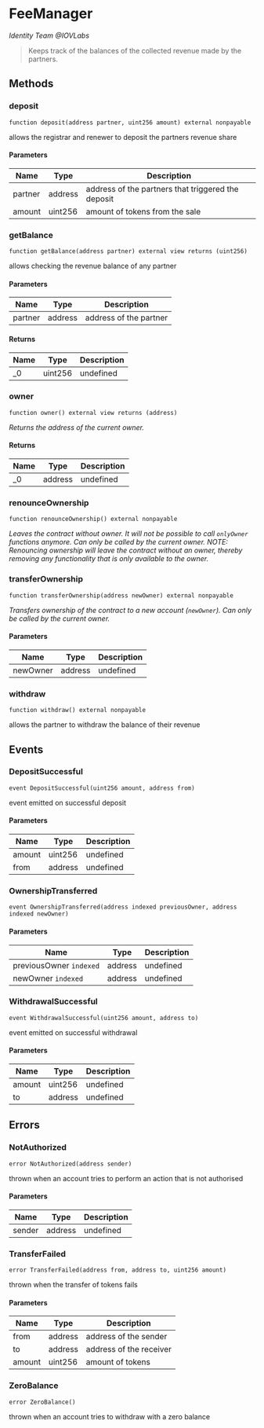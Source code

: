 # FeeManager

*Identity Team @IOVLabs*

> Keeps track of the balances of the collected revenue made by the partners.





## Methods

### deposit

```solidity
function deposit(address partner, uint256 amount) external nonpayable
```

allows the registrar and renewer to deposit the partners revenue share



#### Parameters

| Name | Type | Description |
|---|---|---|
| partner | address | address of the partners that triggered the deposit |
| amount | uint256 | amount of tokens from the sale |

### getBalance

```solidity
function getBalance(address partner) external view returns (uint256)
```

allows checking the revenue balance of any partner



#### Parameters

| Name | Type | Description |
|---|---|---|
| partner | address | address of the partner |

#### Returns

| Name | Type | Description |
|---|---|---|
| _0 | uint256 | undefined |

### owner

```solidity
function owner() external view returns (address)
```



*Returns the address of the current owner.*


#### Returns

| Name | Type | Description |
|---|---|---|
| _0 | address | undefined |

### renounceOwnership

```solidity
function renounceOwnership() external nonpayable
```



*Leaves the contract without owner. It will not be possible to call `onlyOwner` functions anymore. Can only be called by the current owner. NOTE: Renouncing ownership will leave the contract without an owner, thereby removing any functionality that is only available to the owner.*


### transferOwnership

```solidity
function transferOwnership(address newOwner) external nonpayable
```



*Transfers ownership of the contract to a new account (`newOwner`). Can only be called by the current owner.*

#### Parameters

| Name | Type | Description |
|---|---|---|
| newOwner | address | undefined |

### withdraw

```solidity
function withdraw() external nonpayable
```

allows the partner to withdraw the balance of their revenue






## Events

### DepositSuccessful

```solidity
event DepositSuccessful(uint256 amount, address from)
```

event emitted on successful deposit



#### Parameters

| Name | Type | Description |
|---|---|---|
| amount  | uint256 | undefined |
| from  | address | undefined |

### OwnershipTransferred

```solidity
event OwnershipTransferred(address indexed previousOwner, address indexed newOwner)
```





#### Parameters

| Name | Type | Description |
|---|---|---|
| previousOwner `indexed` | address | undefined |
| newOwner `indexed` | address | undefined |

### WithdrawalSuccessful

```solidity
event WithdrawalSuccessful(uint256 amount, address to)
```

event emitted on successful withdrawal



#### Parameters

| Name | Type | Description |
|---|---|---|
| amount  | uint256 | undefined |
| to  | address | undefined |



## Errors

### NotAuthorized

```solidity
error NotAuthorized(address sender)
```

thrown when an account tries to perform an action that is not authorised



#### Parameters

| Name | Type | Description |
|---|---|---|
| sender | address | undefined |

### TransferFailed

```solidity
error TransferFailed(address from, address to, uint256 amount)
```

thrown when the transfer of tokens fails



#### Parameters

| Name | Type | Description |
|---|---|---|
| from | address | address of the sender |
| to | address | address of the receiver |
| amount | uint256 | amount of tokens |

### ZeroBalance

```solidity
error ZeroBalance()
```

thrown when an account tries to withdraw with a zero balance





